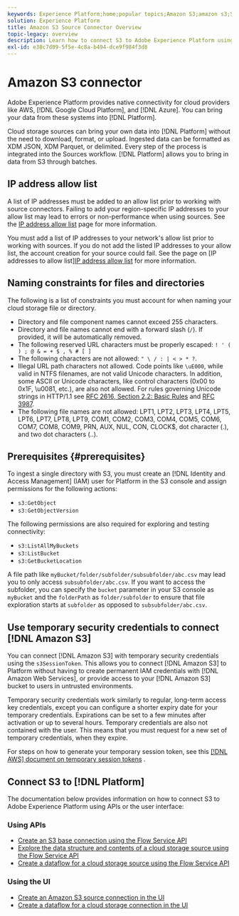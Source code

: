 ```yaml
---
keywords: Experience Platform;home;popular topics;Amazon S3;amazon s3;S3;s3
solution: Experience Platform
title: Amazon S3 Source Connector Overview
topic-legacy: overview
description: Learn how to connect S3 to Adobe Experience Platform using APIs or the user interface.
exl-id: e38c7d09-5f5e-4c8a-b494-dce9f984f3d8
---
```

# Amazon S3 connector

Adobe Experience Platform provides native connectivity for cloud providers like AWS, [!DNL Google Cloud Platform], and [!DNL Azure]. You can bring your data from these systems into [!DNL Platform].

Cloud storage sources can bring your own data into [!DNL Platform] without the need to download, format, or upload. Ingested data can be formatted as XDM JSON, XDM Parquet, or delimited. Every step of the process is integrated into the Sources workflow. [!DNL Platform] allows you to bring in data from S3 through batches.

## IP address allow list

A list of IP addresses must be added to an allow list prior to working with source connectors. Failing to add your region-specific IP addresses to your allow list may lead to errors or non-performance when using sources. See the [IP address allow list](../../ip-address-allow-list.md) page for more information.

You must add a list of IP addresses to your network's allow list prior to working with sources. If you do not add the listed IP addresses to your allow list, the account creation for your source could fail. See the page on [IP addresses to allow list][IP address allow list](../../ip-address-allow-list.md) for more information.

## Naming constraints for files and directories

The following is a list of constraints you must account for when naming your cloud storage file or directory.

- Directory and file component names cannot exceed 255 characters.
- Directory and file names cannot end with a forward slash (`/`). If provided, it will be automatically removed.
- The following reserved URL characters must be properly escaped: `! ' ( ) ; @ & = + $ , % # [ ]`
- The following characters are not allowed: `" \ / : | < > * ?`.
- Illegal URL path characters not allowed. Code points like `\uE000`, while valid in NTFS filenames, are not valid Unicode characters. In addition, some ASCII or Unicode characters, like control characters (0x00 to 0x1F, \u0081, etc.), are also not allowed. For rules governing Unicode strings in HTTP/1.1 see [RFC 2616, Section 2.2: Basic Rules](https://www.ietf.org/rfc/rfc2616.txt) and [RFC 3987](https://www.ietf.org/rfc/rfc3987.txt).
- The following file names are not allowed: LPT1, LPT2, LPT3, LPT4, LPT5, LPT6, LPT7, LPT8, LPT9, COM1, COM2, COM3, COM4, COM5, COM6, COM7, COM8, COM9, PRN, AUX, NUL, CON, CLOCK$, dot character (.), and two dot characters (..).

## Prerequisites {#prerequisites}

To ingest a single directory with S3, you must create an [!DNL Identity and Access Management] (IAM) user for Platform in the S3 console and assign permissions for the following actions:

- `s3:GetObject`
- `s3:GetObjectVersion`

The following permissions are also required for exploring and testing connectivity:

- `s3:ListAllMyBuckets`
- `s3:ListBucket`
- `s3:GetBucketLocation`

A file path like `myBucket/folder/subfolder/subsubfolder/abc.csv` may lead you to only access `subsubfolder/abc.csv`. If you want to access the subfolder, you can specify the `bucket` parameter in your S3 console as `myBucket` and the `folderPath` as `folder/subfolder` to ensure that file exploration starts at `subfolder` as opposed to `subsubfolder/abc.csv`.

## Use temporary security credentials to connect [!DNL Amazon S3]

You can connect [!DNL Amazon S3] with temporary security credentials using the `s3SessionToken`. This allows you to connect [!DNL Amazon S3] to Platform without having to create permanent IAM credentials with [!DNL Amazon Web Services], or provide access to your [!DNL Amazon S3] bucket to users in untrusted environments.

Temporary security credentials work similarly to regular, long-term access key credentials, except you can configure a shorter expiry date for your temporary credentials. Expirations can be set to a few minutes after activation or up to several hours. Temporary credentials are also not contained with the user. This means that you must request for a new set of temporary credentials, when they expire.

For steps on how to generate your temporary session token, see this [[!DNL AWS] document on temporary session tokens](https://docs.aws.amazon.com/IAM/latest/UserGuide/id_credentials_temp_request.html#api_getsessiontoken)
.

## Connect S3 to [!DNL Platform]

The documentation below provides information on how to connect S3 to Adobe Experience Platform using APIs or the user interface:

### Using APIs

- [Create an S3 base connection using the Flow Service API](../../tutorials/api/create/cloud-storage/s3.md)
- [Explore the data structure and contents of a cloud storage source using the Flow Service API](../../tutorials/api/explore/cloud-storage.md)
- [Create a dataflow for a cloud storage source using the Flow Service API](../../tutorials/api/collect/cloud-storage.md)

### Using the UI

- [Create an Amazon S3 source connection in the UI](../../tutorials/ui/create/cloud-storage/s3.md)
- [Create a dataflow for a cloud storage connection in the UI](../../tutorials/ui/dataflow/batch/cloud-storage.md)
